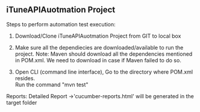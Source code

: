 iTuneAPIAuotmation Project
--------------------------

Steps to perform automation test execution:

1. Download/Clone iTuneAPIAuotmation Project from GIT to local box

2. Make sure all the dependiecies are downloaded/available to run the project. 
   Note: Maven should download all the dependencies mentioned in POM.xml. We need to download in case if Maven failed to do so.  

3. Open CLI (command line interface), Go to the directory where POM.xml resides.   
   Run the command "mvn test"

Reports: 
Detailed Report ->'cucumber-reports.html' will be generated in the target folder
